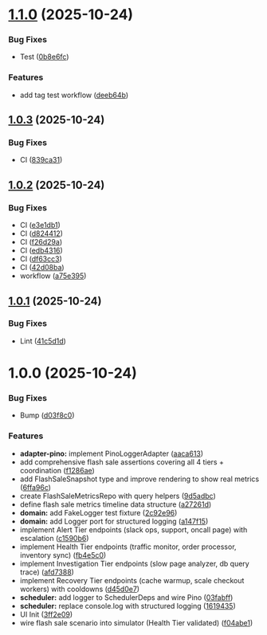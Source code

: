 # [1.1.0](https://github.com/bcanfield/mvpmvp/compare/v1.0.3...v1.1.0) (2025-10-24)


### Bug Fixes

* Test ([0b8e6fc](https://github.com/bcanfield/mvpmvp/commit/0b8e6fcb3e6622e04b9a09c3ff1845cafb2cd002))


### Features

* add tag test workflow ([deeb64b](https://github.com/bcanfield/mvpmvp/commit/deeb64b5751d42253e88afe079686fe764943320))

## [1.0.3](https://github.com/bcanfield/mvpmvp/compare/v1.0.2...v1.0.3) (2025-10-24)


### Bug Fixes

* CI ([839ca31](https://github.com/bcanfield/mvpmvp/commit/839ca31ce77c75f8086cbdb404fb8d6fc3a45560))

## [1.0.2](https://github.com/bcanfield/mvpmvp/compare/v1.0.1...v1.0.2) (2025-10-24)


### Bug Fixes

* CI ([e3e1db1](https://github.com/bcanfield/mvpmvp/commit/e3e1db139d0a853157d06787269c40807aeb2df0))
* CI ([d824412](https://github.com/bcanfield/mvpmvp/commit/d8244120f050ecb36c010985d6e9a9f82e3eb790))
* CI ([f26d29a](https://github.com/bcanfield/mvpmvp/commit/f26d29a6b7d7f5a32481d8d9b7cbaf4ed88ae064))
* CI ([edb4316](https://github.com/bcanfield/mvpmvp/commit/edb4316bb4da28a3869bd469e8e60e3ac030d921))
* CI ([df63cc3](https://github.com/bcanfield/mvpmvp/commit/df63cc3510a1cd24a1d2856c702bf48c9ddc256c))
* CI ([42d08ba](https://github.com/bcanfield/mvpmvp/commit/42d08ba0f7d3b63dc445910c1ebfb430e9051b53))
* workflow ([a75e395](https://github.com/bcanfield/mvpmvp/commit/a75e39561beadc2e14838ad5bb71aeb6fdd36669))

## [1.0.1](https://github.com/bcanfield/mvpmvp/compare/v1.0.0...v1.0.1) (2025-10-24)


### Bug Fixes

* Lint ([41c5d1d](https://github.com/bcanfield/mvpmvp/commit/41c5d1d26804c065a235dfd13f4f8fef8fabf2f4))

# 1.0.0 (2025-10-24)


### Bug Fixes

* Bump ([d03f8c0](https://github.com/bcanfield/mvpmvp/commit/d03f8c0067918b83ffaf3fb949880b504289a5dd))


### Features

* **adapter-pino:** implement PinoLoggerAdapter ([aaca613](https://github.com/bcanfield/mvpmvp/commit/aaca6135af69e3d5570a87fbfb5b39d076396440))
* add comprehensive flash sale assertions covering all 4 tiers + coordination ([f1286ae](https://github.com/bcanfield/mvpmvp/commit/f1286ae100847cf888527e445b177c85ef9a896b))
* add FlashSaleSnapshot type and improve rendering to show real metrics ([6ffa96c](https://github.com/bcanfield/mvpmvp/commit/6ffa96c67078ac826adfd9caa3e6ad99878be9f1))
* create FlashSaleMetricsRepo with query helpers ([9d5adbc](https://github.com/bcanfield/mvpmvp/commit/9d5adbc15d5df5c8da861b97cd02ae9c86c1ddb7))
* define flash sale metrics timeline data structure ([a27261d](https://github.com/bcanfield/mvpmvp/commit/a27261d0ecb90bbca64c6a14f24a147c314e33a6))
* **domain:** add FakeLogger test fixture ([2c92e96](https://github.com/bcanfield/mvpmvp/commit/2c92e969201c5cb9b467c2bc38ad5e976f14aa53))
* **domain:** add Logger port for structured logging ([a147f15](https://github.com/bcanfield/mvpmvp/commit/a147f1506463703228ef45320dc6d34b55d2ec4e))
* implement Alert Tier endpoints (slack ops, support, oncall page) with escalation ([c1590b6](https://github.com/bcanfield/mvpmvp/commit/c1590b69a5c75c5ab94d541d2fd2402313cbb6a1))
* implement Health Tier endpoints (traffic monitor, order processor, inventory sync) ([fb4e5c0](https://github.com/bcanfield/mvpmvp/commit/fb4e5c0e5c0cc89f3cf55c53fa5cc505f05e1609))
* implement Investigation Tier endpoints (slow page analyzer, db query trace) ([afd7388](https://github.com/bcanfield/mvpmvp/commit/afd7388018ba92171f1a92854c1b9b449b71833c))
* implement Recovery Tier endpoints (cache warmup, scale checkout workers) with cooldowns ([d45d0e7](https://github.com/bcanfield/mvpmvp/commit/d45d0e79839cedda54be55337bd35e1dcbe51e17))
* **scheduler:** add logger to SchedulerDeps and wire Pino ([03fabff](https://github.com/bcanfield/mvpmvp/commit/03fabffc979758cbc07b5b84b39b388328c54479))
* **scheduler:** replace console.log with structured logging ([1619435](https://github.com/bcanfield/mvpmvp/commit/1619435617940e3039973adf7d1956dfad4abfd8))
* UI Init ([3ff2e09](https://github.com/bcanfield/mvpmvp/commit/3ff2e0934e14094c2b27fd23536dd106232b767d))
* wire flash sale scenario into simulator (Health Tier validated) ([f04abe1](https://github.com/bcanfield/mvpmvp/commit/f04abe1bfb1de1ed60f92a491ebb79becd8fe4e7))
